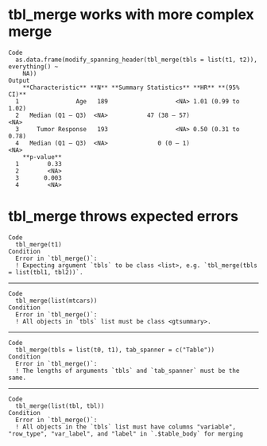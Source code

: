 # tbl_merge works with more complex merge

    Code
      as.data.frame(modify_spanning_header(tbl_merge(tbls = list(t1, t2)), everything() ~
        NA))
    Output
        **Characteristic** **N** **Summary Statistics** **HR** **(95% CI)**
      1                Age   189                   <NA> 1.01 (0.99 to 1.02)
      2   Median (Q1 – Q3)  <NA>           47 (38 – 57)                <NA>
      3     Tumor Response   193                   <NA> 0.50 (0.31 to 0.78)
      4   Median (Q1 – Q3)  <NA>              0 (0 – 1)                <NA>
        **p-value**
      1        0.33
      2        <NA>
      3       0.003
      4        <NA>

# tbl_merge throws expected errors

    Code
      tbl_merge(t1)
    Condition
      Error in `tbl_merge()`:
      ! Expecting argument `tbls` to be class <list>, e.g. `tbl_merge(tbls = list(tbl1, tbl2))`.

---

    Code
      tbl_merge(list(mtcars))
    Condition
      Error in `tbl_merge()`:
      ! All objects in `tbls` list must be class <gtsummary>.

---

    Code
      tbl_merge(tbls = list(t0, t1), tab_spanner = c("Table"))
    Condition
      Error in `tbl_merge()`:
      ! The lengths of arguments `tbls` and `tab_spanner` must be the same.

---

    Code
      tbl_merge(list(tbl, tbl))
    Condition
      Error in `tbl_merge()`:
      ! All objects in the `tbls` list must have columns "variable", "row_type", "var_label", and "label" in `.$table_body` for merging

